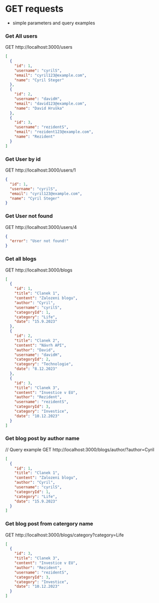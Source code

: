 # GET requests

- simple parameters and query examples

### Get All users

GET http://localhost:3000/users

```json
[
  {
    "id": 1,
    "username": "cyrilS",
    "email": "cyril123@example.com",
    "name": "Cyril Steger"
  },
  {
    "id": 2,
    "username": "davidH",
    "email": "david123@example.com",
    "name": "David Hruška"
  },
  {
    "id": 3,
    "username": "rezidentS",
    "email": "rezident123@example.com",
    "name": "Rezident"
  }
]
```

### Get User by id

GET http://localhost:3000/users/1

```json
{
  "id": 1,
  "username": "cyrilS",
  "email": "cyril123@example.com",
  "name": "Cyril Steger"
}
```

### Get User not found

GET http://localhost:3000/users/4

```json
{
  "error": "User not found!"
}
```

### Get all blogs

GET http://localhost:3000/blogs

```json
[
  {
    "id": 1,
    "title": "Clanek 1",
    "content": "Zalozeni blogu",
    "author": "Cyril",
    "username": "cyrilS",
    "categoryId": 1,
    "category": "Life",
    "date": "15.9.2023"
  },
  {
    "id": 2,
    "title": "Clanek 2",
    "content": "Návrh API",
    "author": "David",
    "username": "davidH",
    "categoryId": 2,
    "category": "Technologie",
    "date": "8.12.2023"
  },
  {
    "id": 3,
    "title": "Clanek 3",
    "content": "Investice v EU",
    "author": "Rezident",
    "username": "rezidentS",
    "categoryId": 3,
    "category": "Investice",
    "date": "10.12.2023"
  }
]
```

### Get blog post by author name

// Query example
GET http://localhost:3000/blogs/author/?author=Cyril

```json
[
  {
    "id": 1,
    "title": "Clanek 1",
    "content": "Zalozeni blogu",
    "author": "Cyril",
    "username": "cyrilS",
    "categoryId": 1,
    "category": "Life",
    "date": "15.9.2023"
  }
]
```

### Get blog post from catergory name

GET http://localhost:3000/blogs/category?category=Life

```json
[
  {
    "id": 3,
    "title": "Clanek 3",
    "content": "Investice v EU",
    "author": "Rezident",
    "username": "rezidentS",
    "categoryId": 3,
    "category": "Investice",
    "date": "10.12.2023"
  }
]
```